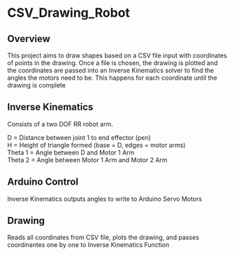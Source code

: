 # CSV_Drawing_Robot

## Overview
This project aims to draw shapes based on a CSV file input with coordinates of points in the drawing. Once a file is chosen, the drawing is plotted and the coordinates are passed into an Inverse Kinematics solver to find the angles the motors need to be. This happens for each coordinate until the drawing is complete

## Inverse Kinematics
Consists of a two DOF RR robot arm.

D = Distance between joint 1 to end effector (pen) <br />
H = Height of triangle formed (base = D, edges = motor arms) <br />
Theta 1 = Angle between D and Motor 1 Arm <br />
Theta 2 = Angle between Motor 1 Arm and Motor 2 Arm 

## Arduino Control
Inverse Kinematics outputs angles to write to Arduino Servo Motors

## Drawing 
Reads all coordinates from CSV file, plots the drawing, and passes coordinantes one by one to Inverse Kinematics Function
